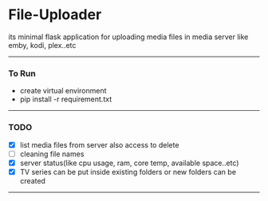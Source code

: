 # File-Uploader
its minimal flask application for uploading media files in media server like emby, kodi, plex..etc 
****
### To Run
* create virtual environment 
* pip install -r requirement.txt

****
### TODO

* [x] list media files from server also access to delete
* [ ] cleaning file names 
* [x] server status(like cpu usage, ram, core temp, available space..etc)
* [x] TV series can be put inside existing folders or new folders can be created

****
